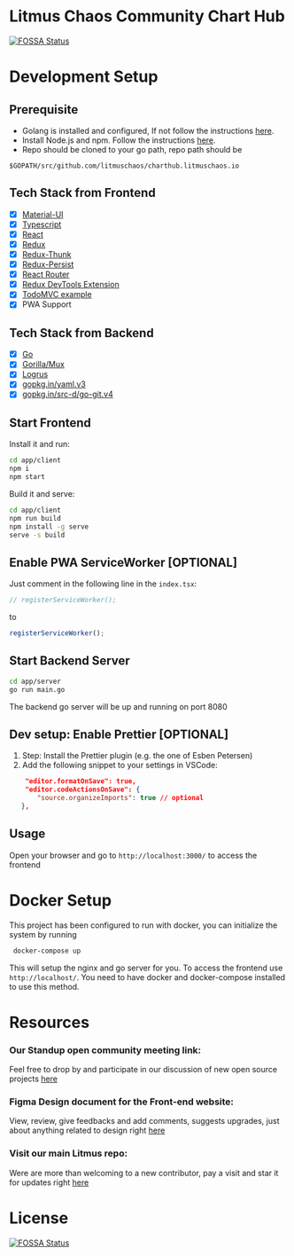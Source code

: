 # Litmus Chaos Community Chart Hub

[![FOSSA Status](https://app.fossa.com/api/projects/git%2Bgithub.com%2Flitmuschaos%2Fcharthub.litmuschaos.io.svg?type=shield)](https://app.fossa.com/projects/git%2Bgithub.com%2Flitmuschaos%2Fcharthub.litmuschaos.io?ref=badge_shield)

# Development Setup

## Prerequisite

- Golang is installed and configured, If not follow the instructions [here](https://golang.org/doc/install).
- Install Node.js and npm. Follow the instructions [here](https://nodejs.org/en/download/current/).
- Repo should be cloned to your go path, repo path should be 
```
$GOPATH/src/github.com/litmuschaos/charthub.litmuschaos.io
```

## Tech Stack from Frontend

- [x] [Material-UI](https://github.com/mui-org/material-ui)
- [x] [Typescript](https://www.typescriptlang.org/)
- [x] [React](https://facebook.github.io/react/)
- [x] [Redux](https://github.com/reactjs/redux)
- [x] [Redux-Thunk](https://github.com/gaearon/redux-thunk)
- [x] [Redux-Persist](https://github.com/rt2zz/redux-persist)
- [x] [React Router](https://github.com/ReactTraining/react-router)
- [x] [Redux DevTools Extension](https://github.com/zalmoxisus/redux-devtools-extension)
- [x] [TodoMVC example](http://todomvc.com)
- [x] PWA Support

## Tech Stack from Backend
- [x] [Go](https://golang.org/dl/)
- [x] [Gorilla/Mux](https://github.com/gorilla/mux)
- [x] [Logrus](https://github.com/sirupsen/logrus)
- [x] [gopkg.in/yaml.v3](https://gopkg.in/yaml.v3)
- [x] [gopkg.in/src-d/go-git.v4](https://gopkg.in/src-d/go-git.v4)

## Start Frontend

Install it and run:

```bash
cd app/client
npm i
npm start
```

Build it and serve:

```bash
cd app/client
npm run build
npm install -g serve
serve -s build
```

## Enable PWA ServiceWorker [OPTIONAL]

Just comment in the following line in the `index.tsx`:

```javascript
// registerServiceWorker();
```

to

```javascript
registerServiceWorker();
```

## Start Backend Server

```bash
cd app/server
go run main.go
```
The backend go server will be up and running on port 8080

## Dev setup: Enable Prettier [OPTIONAL]
1.  Step: Install the Prettier plugin (e.g. the one of Esben Petersen)
2.  Add the following snippet to your settings in VSCode:

```json
    "editor.formatOnSave": true,
    "editor.codeActionsOnSave": {
       "source.organizeImports": true // optional
   },
```

## Usage
Open your browser and go to `http://localhost:3000/` to access the frontend

# Docker Setup
This project has been configured to run with docker, you can initialize the system by running 
```bash
 docker-compose up
```
This will setup the nginx and go server for you. To access the frontend use `http://localhost/`. You need to have docker and docker-compose installed to use this method.

# Resources

### Our Standup open community meeting link:

Feel free to drop by and participate in our discussion of new open source projects [here](https://us02web.zoom.us/j/89804064103?pwd=cjJnWkVUeE56SUo2ZWxVcjR2QWpCQT09)

### Figma Design document for the Front-end website:

View, review, give feedbacks and add comments, suggests upgrades, just about anything related to design right [here](https://www.figma.com/file/cCkF2KTCd7Yx3Gn4KWp9sC/Listmus-Chathub?node-id=0%3A1)

### Visit our main Litmus repo:

Were are more than welcoming to a new contributor, pay a visit and star it for updates right [here](https://github.com/litmuschaos/litmus)

# License

[![FOSSA Status](https://app.fossa.com/api/projects/git%2Bgithub.com%2Flitmuschaos%2Fcharthub.litmuschaos.io.svg?type=large)](https://app.fossa.com/projects/git%2Bgithub.com%2Flitmuschaos%2Fcharthub.litmuschaos.io?ref=badge_large)
